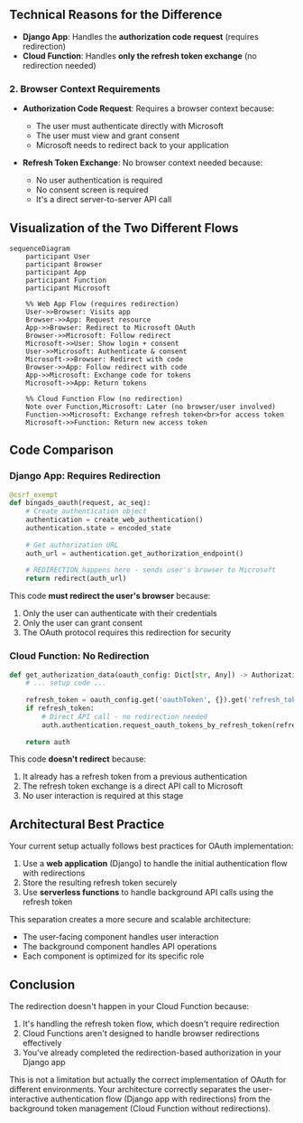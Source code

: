 ## Technical Reasons for the Difference

- **Django App**: Handles the **authorization code request** (requires redirection)
- **Cloud Function**: Handles **only the refresh token exchange** (no redirection needed)

### 2. Browser Context Requirements

- **Authorization Code Request**: Requires a browser context because:
  - The user must authenticate directly with Microsoft
  - The user must view and grant consent
  - Microsoft needs to redirect back to your application
  
- **Refresh Token Exchange**: No browser context needed because:
  - No user authentication is required
  - No consent screen is required
  - It's a direct server-to-server API call

## Visualization of the Two Different Flows

```mermaid
sequenceDiagram
    participant User
    participant Browser
    participant App
    participant Function
    participant Microsoft

    %% Web App Flow (requires redirection)
    User->>Browser: Visits app
    Browser->>App: Request resource
    App->>Browser: Redirect to Microsoft OAuth
    Browser->>Microsoft: Follow redirect
    Microsoft->>User: Show login + consent
    User->>Microsoft: Authenticate & consent
    Microsoft->>Browser: Redirect with code
    Browser->>App: Follow redirect with code
    App->>Microsoft: Exchange code for tokens
    Microsoft->>App: Return tokens
    
    %% Cloud Function Flow (no redirection)
    Note over Function,Microsoft: Later (no browser/user involved)
    Function->>Microsoft: Exchange refresh token<br>for access token
    Microsoft->>Function: Return new access token
```

## Code Comparison

### Django App: Requires Redirection

```python
@csrf_exempt
def bingads_oauth(request, ac_seq):
    # Create authentication object
    authentication = create_web_authentication()
    authentication.state = encoded_state
    
    # Get authorization URL
    auth_url = authentication.get_authorization_endpoint()
    
    # REDIRECTION happens here - sends user's browser to Microsoft
    return redirect(auth_url)
```

This code **must redirect the user's browser** because:
1. Only the user can authenticate with their credentials
2. Only the user can grant consent
3. The OAuth protocol requires this redirection for security

### Cloud Function: No Redirection

```python
def get_authorization_data(oauth_config: Dict[str, Any]) -> AuthorizationData:
    # ... setup code ...
    
    refresh_token = oauth_config.get('oauthToken', {}).get('refresh_token')
    if refresh_token:
        # Direct API call - no redirection needed
        auth.authentication.request_oauth_tokens_by_refresh_token(refresh_token)
    
    return auth
```

This code **doesn't redirect** because:
1. It already has a refresh token from a previous authentication
2. The refresh token exchange is a direct API call to Microsoft
3. No user interaction is required at this stage


## Architectural Best Practice

Your current setup actually follows best practices for OAuth implementation:

1. Use a **web application** (Django) to handle the initial authentication flow with redirections
2. Store the resulting refresh token securely
3. Use **serverless functions** to handle background API calls using the refresh token

This separation creates a more secure and scalable architecture:

- The user-facing component handles user interaction
- The background component handles API operations
- Each component is optimized for its specific role

## Conclusion

The redirection doesn't happen in your Cloud Function because:

1. It's handling the refresh token flow, which doesn't require redirection
2. Cloud Functions aren't designed to handle browser redirections effectively
3. You've already completed the redirection-based authorization in your Django app

This is not a limitation but actually the correct implementation of OAuth for different environments. Your architecture correctly separates the user-interactive authentication flow (Django app with redirections) from the background token management (Cloud Function without redirections).

